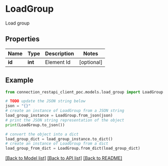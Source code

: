 # LoadGroup

Load group

## Properties

Name | Type | Description | Notes
------------ | ------------- | ------------- | -------------
**id** | **int** | Element Id | [optional] 

## Example

```python
from connection_restapi_client_poc.models.load_group import LoadGroup

# TODO update the JSON string below
json = "{}"
# create an instance of LoadGroup from a JSON string
load_group_instance = LoadGroup.from_json(json)
# print the JSON string representation of the object
print(LoadGroup.to_json())

# convert the object into a dict
load_group_dict = load_group_instance.to_dict()
# create an instance of LoadGroup from a dict
load_group_from_dict = LoadGroup.from_dict(load_group_dict)
```
[[Back to Model list]](../README.md#documentation-for-models) [[Back to API list]](../README.md#documentation-for-api-endpoints) [[Back to README]](../README.md)


